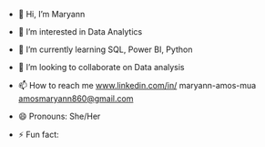 - 👋 Hi, I’m Maryann
- 👀 I’m interested in Data Analytics
- 🌱 I’m currently learning SQL, Power BI, Python
- 💞️ I’m looking to collaborate on Data analysis
- 📫 How to reach me www.linkedin.com/in/
maryann-amos-mua amosmaryann860@gmail.com

- 😄 Pronouns: She/Her
- ⚡ Fun fact: 

<!---
Ann-Firetech/Ann-Firetech is a ✨ special ✨ repository because its `README.md` (this file) appears on your GitHub profile.
You can click the Preview link to take a look at your changes.
--->
